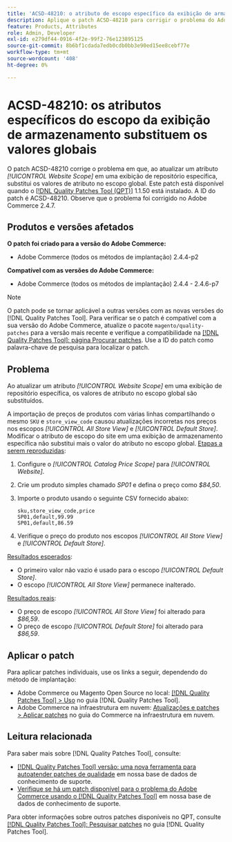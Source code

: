 ```yaml
---
title: 'ACSD-48210: o atributo de escopo específico da exibição de armazenamento substitui os valores globais'
description: Aplique o patch ACSD-48210 para corrigir o problema do Adobe Commerce de atualizar um atributo *[!UICONTROL Website Scope]* em uma exibição de repositório específica que substitui os valores de atributo no escopo global.
feature: Products, Attributes
role: Admin, Developer
exl-id: e279df44-0916-4f2e-99f2-76e123895125
source-git-commit: 8b6bf1cdada7edb0cdb0bb3e90ed15ee8cebf77e
workflow-type: tm+mt
source-wordcount: '408'
ht-degree: 0%

---
```


# ACSD-48210: os atributos específicos do escopo da exibição de armazenamento substituem os valores globais

O patch ACSD-48210 corrige o problema em que, ao atualizar um atributo *[!UICONTROL Website Scope]* em uma exibição de repositório específica, substitui os valores de atributo no escopo global. Este patch está disponível quando o [[!DNL Quality Patches Tool (QPT)]](/help/announcements/adobe-commerce-announcements/magento-quality-patches-released-new-tool-to-self-serve-quality-patches.md) 1.1.50 está instalado. A ID do patch é ACSD-48210. Observe que o problema foi corrigido no Adobe Commerce 2.4.7.

## Produtos e versões afetados

**O patch foi criado para a versão do Adobe Commerce:**

* Adobe Commerce (todos os métodos de implantação) 2.4.4-p2

**Compatível com as versões do Adobe Commerce:**

* Adobe Commerce (todos os métodos de implantação) 2.4.4 - 2.4.6-p7

>[!NOTE]
>
>O patch pode se tornar aplicável a outras versões com as novas versões do [!DNL Quality Patches Tool]. Para verificar se o patch é compatível com a sua versão do Adobe Commerce, atualize o pacote `magento/quality-patches` para a versão mais recente e verifique a compatibilidade na [[!DNL Quality Patches Tool]: página Procurar patches](https://experienceleague.adobe.com/tools/commerce-quality-patches/index.html). Use a ID do patch como palavra-chave de pesquisa para localizar o patch.

## Problema

Ao atualizar um atributo *[!UICONTROL Website Scope]* em uma exibição de repositório específica, os valores de atributo no escopo global são substituídos.

A importação de preços de produtos com várias linhas compartilhando o mesmo `SKU` e `store_view_code` causou atualizações incorretas nos preços nos escopos *[!UICONTROL All Store View]* e *[!UICONTROL Default Store]*. Modificar o atributo de escopo do site em uma exibição de armazenamento específica não substitui mais o valor do atributo no escopo global.
<u>Etapas a serem reproduzidas</u>:

1. Configure o *[!UICONTROL Catalog Price Scope]* para *[!UICONTROL Website]*.
1. Crie um produto simples chamado *SP01* e defina o preço como *$84,50*.
1. Importe o produto usando o seguinte CSV fornecido abaixo:

   ```
   sku,store_view_code,price
   SP01,default,99.99
   SP01,default,86.59
   ```

1. Verifique o preço do produto nos escopos *[!UICONTROL All Store View]* e *[!UICONTROL Default Store]*.

<u>Resultados esperados</u>:

* O primeiro valor não vazio é usado para o escopo *[!UICONTROL Default Store]*.
* O escopo *[!UICONTROL All Store View]* permanece inalterado.

<u>Resultados reais</u>:

* O preço de escopo *[!UICONTROL All Store View]* foi alterado para *$86,59*.
* O preço de escopo *[!UICONTROL Default Store]* foi alterado para *$86,59*.

## Aplicar o patch

Para aplicar patches individuais, use os links a seguir, dependendo do método de implantação:

* Adobe Commerce ou Magento Open Source no local: [[!DNL Quality Patches Tool] > Uso](https://experienceleague.adobe.com/docs/commerce-operations/tools/quality-patches-tool/usage.html) no guia [!DNL Quality Patches Tool].
* Adobe Commerce na infraestrutura em nuvem: [Atualizações e patches > Aplicar patches](https://experienceleague.adobe.com/docs/commerce-cloud-service/user-guide/develop/upgrade/apply-patches.html) no guia do Commerce na infraestrutura em nuvem.

## Leitura relacionada

Para saber mais sobre [!DNL Quality Patches Tool], consulte:

* [[!DNL Quality Patches Tool] versão: uma nova ferramenta para autoatender patches de qualidade](/help/announcements/adobe-commerce-announcements/magento-quality-patches-released-new-tool-to-self-serve-quality-patches.md) em nossa base de dados de conhecimento de suporte.
* [Verifique se há um patch disponível para o problema do Adobe Commerce usando o [!DNL Quality Patches Tool]](/help/support-tools/patches-available-in-qpt-tool/check-patch-for-magento-issue-with-magento-quality-patches.md) em nossa base de dados de conhecimento de suporte.

Para obter informações sobre outros patches disponíveis no QPT, consulte [[!DNL Quality Patches Tool]: Pesquisar patches](https://experienceleague.adobe.com/tools/commerce-quality-patches/index.html) no guia [!DNL Quality Patches Tool].
